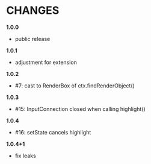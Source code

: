 # CHANGES

**1.0.0**
* public release

**1.0.1**
* adjustment for extension

**1.0.2**
* #7: cast to RenderBox of ctx.findRenderObject()

**1.0.3**
* #15: InputConnection closed when calling highlight()

**1.0.4**
* #16: setState cancels highlight

**1.0.4+1**
* fix leaks